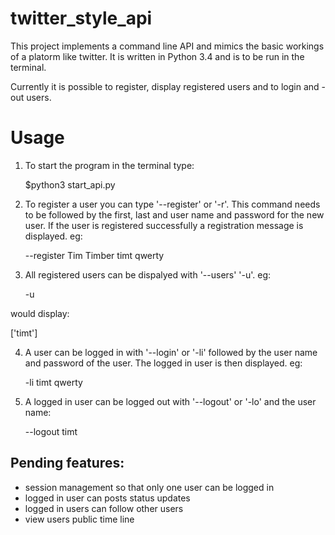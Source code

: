 twitter_style_api
=================

This project implements a command line API and mimics the basic workings of a platorm like twitter.
It is written in Python 3.4 and is to be run in the terminal.

Currently it is possible to register, display registered users and to login and -out users.


Usage
=====

1. To start the program in the terminal type:

   $python3 start_api.py


2. To register a user you can type '--register' or '-r'. This command needs to be followed by the first, last and user name and password for the new user. If the user is registered successfully a registration message is displayed.
eg:

   --register Tim Timber timt qwerty


3. All registered users can be dispalyed with '--users' '-u'. eg:

   -u

  would display:
  
   ['timt']


4. A user can be logged in with '--login' or '-li' followed by the user name and password of the user. The logged in user is then displayed. eg:

   -li timt qwerty


5. A logged in user can be logged out with '--logout' or '-lo' and the user name:
 
   --logout timt


Pending features:
-----------------
- session management so that only one user can be logged in
- logged in user can posts status updates
- logged in users can follow other users
- view users public time line
